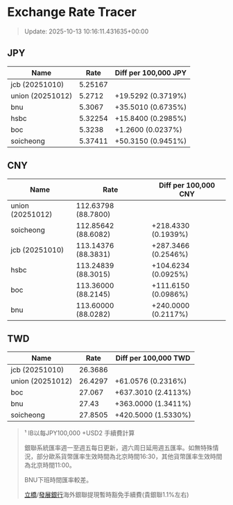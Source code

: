 # Exchange Rate Tracer

> Update: 2025-10-13 10:16:11.431635+00:00

## JPY

| Name             |    Rate | Diff per 100,000 JPY   |
|------------------|---------|------------------------|
| jcb (20251010)   | 5.25167 |                        |
| union (20251012) | 5.2712  | +19.5292 (0.3719%)     |
| bnu              | 5.3067  | +35.5010 (0.6735%)     |
| hsbc             | 5.32254 | +15.8400 (0.2985%)     |
| boc              | 5.3238  | +1.2600 (0.0237%)      |
| soicheong        | 5.37411 | +50.3150 (0.9451%)     |

## CNY

| Name             | Rate                | Diff per 100,000 CNY   |
|------------------|---------------------|------------------------|
| union (20251012) | 112.63798	(88.7800) |                        |
| soicheong        | 112.85642	(88.6082) | +218.4330 (0.1939%)    |
| jcb (20251010)   | 113.14376	(88.3831) | +287.3466 (0.2546%)    |
| hsbc             | 113.24839	(88.3015) | +104.6234 (0.0925%)    |
| boc              | 113.36000	(88.2145) | +111.6150 (0.0986%)    |
| bnu              | 113.60000	(88.0282) | +240.0000 (0.2117%)    |

## TWD

| Name             |    Rate | Diff per 100,000 TWD   |
|------------------|---------|------------------------|
| jcb (20251010)   | 26.3686 |                        |
| union (20251012) | 26.4297 | +61.0576 (0.2316%)     |
| boc              | 27.067  | +637.3010 (2.4113%)    |
| bnu              | 27.43   | +363.0000 (1.3411%)    |
| soicheong        | 27.8505 | +420.5000 (1.5330%)    |


> ¹ IB以每JPY100,000 +USD2 手續費計算
>
> 銀聯系統匯率週一至週五每日更新，週六周日延用週五匯率。如無特殊情況，部分歐系貨幣匯率生效時間為北京時間16:30，其他貨幣匯率生效時間為北京時間11:00。
>
> BNU下班時間匯率較差。
>
> [立橋](https://www.wlbank.com.mo/uploads/ueditor/file/20181211/1544536513900230.pdf)/[發展銀行](https://www.mdb.com.mo/Service_Charges_20230728.pdf)海外銀聯提現暫時豁免手續費(貴銀聯1.1%左右)

